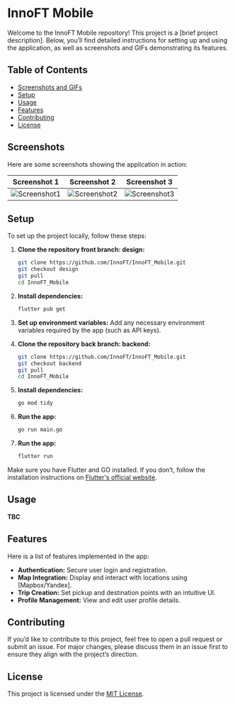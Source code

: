 # InnoFT Mobile

Welcome to the InnoFT Mobile repository! This project is a [brief project description]. Below, you’ll find detailed instructions for setting up and using the application, as well as screenshots and GIFs demonstrating its features.

## Table of Contents
- [Screenshots and GIFs](#screenshots-and-gifs)
- [Setup](#setup)
- [Usage](#usage)
- [Features](#features)
- [Contributing](#contributing)
- [License](#license)

## Screenshots
Here are some screenshots showing the application in action:

| Screenshot 1  | Screenshot 2  | Screenshot 3  |
|:-------------:|:-------------:|:------:|
| ![Screenshot1](https://github.com/user-attachments/assets/ae74c945-e7b2-4ade-9436-0c4bccbe7cef) | ![Screenshot2](https://github.com/user-attachments/assets/aa0962d6-5d7b-47bc-9589-37aeae26613d) | ![Screenshot3](https://github.com/user-attachments/assets/708be051-b29b-4961-8ec0-3c16563d2d20) |


## Setup

To set up the project locally, follow these steps:

1. **Clone the repository front branch: design:**
    ```bash
    git clone https://github.com/InnoFT/InnoFT_Mobile.git
    git checkout design
    git pull
    cd InnoFT_Mobile
    ```

2. **Install dependencies:**
    ```bash
    flutter pub get
    ```

3. **Set up environment variables:**
    Add any necessary environment variables required by the app (such as API keys).

4. **Clone the repository back branch: backend:**
    ```bash
    git clone https://github.com/InnoFT/InnoFT_Mobile.git
    git checkout backend
    git pull
    cd InnoFT_Mobile
    ```
5. **Install dependencies:**
    ```bash
    go mod tidy
    ```
6. **Run the app:**
    ```bash
    go run main.go
    ```

7. **Run the app:**
    ```bash
    flutter run
    ```
Make sure you have Flutter and GO installed. If you don’t, follow the installation instructions on [Flutter's official website](https://flutter.dev/docs/get-started/install).

## Usage

**TBC**

## Features

Here is a list of features implemented in the app:
- **Authentication:** Secure user login and registration.
- **Map Integration:** Display and interact with locations using [Mapbox/Yandex].
- **Trip Creation:** Set pickup and destination points with an intuitive UI.
- **Profile Management:** View and edit user profile details.

## Contributing

If you’d like to contribute to this project, feel free to open a pull request or submit an issue. For major changes, please discuss them in an issue first to ensure they align with the project’s direction.

## License

This project is licensed under the [MIT License](LICENSE).
